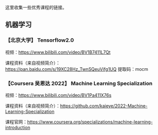 这里收集一些优秀课程的链接。
## 机器学习
### 【北京大学】 Tensorflow2.0
视频：https://www.bilibili.com/video/BV1B7411L7Qt

课程资料（来自视频简介）：https://pan.baidu.com/s/19XC28Hz_TwnSQeuVifg1UQ 提取码：mocm
### 【Coursera 吴恩达 2022】 Machine Learning Specialization

视频：https://www.bilibili.com/video/BV1Pa411X76s

课程资料（来自视频简介）：https://github.com/kaieye/2022-Machine-Learning-Specialization

课程官网：https://www.coursera.org/specializations/machine-learning-introduction
